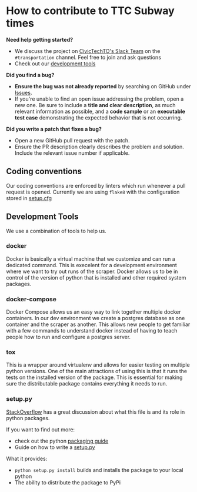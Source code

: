 # How to contribute to TTC Subway times
**Need help getting started?**
- We discuss the project on [CivicTechTO's Slack Team](https://civictechto-slack-invite.herokuapp.com/) on the `#transportation` channel. Feel free to join and ask questions
- Check out our [development tools](#development-tools)

**Did you find a bug?**
- **Ensure the bug was not already reported** by searching on GitHub under [Issues](https://github.com/CivicTechTO/ttc_subway_times/issues).
- If you're unable to find an open issue addressing the problem, open a new one. Be sure to include a **title and clear description**, as much relevant information as possible, and a **code sample** or an **executable test case** demonstrating the expected behavior that is not occurring.

**Did you write a patch that fixes a bug?**
- Open a new GitHub pull request with the patch.
- Ensure the PR description clearly describes the problem and solution. Include the relevant issue number if applicable.

## Coding conventions
Our coding conventions are enforced by linters which run whenever a pull request is opened.
Currently we are using `flake8` with the configuration stored in [setup.cfg](/setup.cfg)

## Development Tools
We use a combination of tools to help us.

### docker
Docker is basically a virtual machine that we customize and can run a dedicated command. This is execelent for a development environment where we want to try out runs of the scraper. Docker allows us to be in control of the version of python that is installed and other required system packages.

### docker-compose
Docker Compose allows us an easy way to link together multiple docker containers. In our dev environment we create a postgres database as one container and the scraper as another. This allows new people to get familiar with a few commands to understand docker instead of having to teach people how to run and configure a postgres server.

### tox
This is a wrapper around virtualenv and allows for easier testing on multiple python versions. One of the main attractions of using this is that it runs the tests on the installed version of the package. This is essential for making sure the distributable package contains everything it needs to run.

### setup.py
[StackOverflow](https://stackoverflow.com/questions/1471994/what-is-setup-py) has a great discussion about what this file is and its role in python packages.

If you want to find out more:
- check out the python [packaging guide](https://packaging.python.org/)
- Guide on how to write a [setup.py](https://docs.python.org/3.7/distutils/setupscript.html)

What it provides:
- `python setup.py install` builds and installs the package to your local python
- The ability to distribute the package to PyPi
